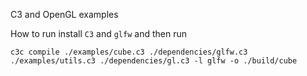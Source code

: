 C3 and OpenGL examples


How to run install `C3` and `glfw` and then run


`c3c compile ./examples/cube.c3 ./dependencies/glfw.c3 ./examples/utils.c3 ./dependencies/gl.c3 -l glfw -o ./build/cube`